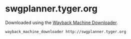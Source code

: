 # swgplanner.tyger.org

Downloaded using the [Wayback Machine Downloader](https://github.com/hartator/wayback-machine-downloader).

```bash
wayback_machine_downloader http://swgplanner.tyger.org
```
